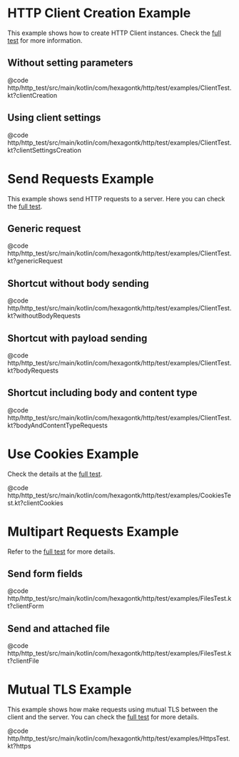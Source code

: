 
# HTTP Client Creation Example
This example shows how to create HTTP Client instances. Check the
[full test](https://github.com/hexagontk/hexagon/blob/main/http/http_test/src/main/kotlin/com/hexagonkt/http/test/examples/ClientTest.kt)
for more information.

## Without setting parameters
@code http/http_test/src/main/kotlin/com/hexagontk/http/test/examples/ClientTest.kt?clientCreation

## Using client settings
@code http/http_test/src/main/kotlin/com/hexagontk/http/test/examples/ClientTest.kt?clientSettingsCreation

# Send Requests Example
This example shows send HTTP requests to a server. Here you can check the
[full test](https://github.com/hexagontk/hexagon/blob/main/http/http_test/src/main/kotlin/com/hexagonkt/http/test/examples/ClientTest.kt).

## Generic request
@code http/http_test/src/main/kotlin/com/hexagontk/http/test/examples/ClientTest.kt?genericRequest

## Shortcut without body sending
@code http/http_test/src/main/kotlin/com/hexagontk/http/test/examples/ClientTest.kt?withoutBodyRequests

## Shortcut with payload sending
@code http/http_test/src/main/kotlin/com/hexagontk/http/test/examples/ClientTest.kt?bodyRequests

## Shortcut including body and content type
@code http/http_test/src/main/kotlin/com/hexagontk/http/test/examples/ClientTest.kt?bodyAndContentTypeRequests

# Use Cookies Example
Check the details at the [full test](https://github.com/hexagontk/hexagon/blob/main/http/http_test/src/main/kotlin/com/hexagonkt/http/test/examples/CookiesTest.kt).

@code http/http_test/src/main/kotlin/com/hexagontk/http/test/examples/CookiesTest.kt?clientCookies

# Multipart Requests Example
Refer to the [full test](https://github.com/hexagontk/hexagon/blob/main/http/http_test/src/main/kotlin/com/hexagonkt/http/test/examples/FilesTest.kt)
for more details.

## Send form fields
@code http/http_test/src/main/kotlin/com/hexagontk/http/test/examples/FilesTest.kt?clientForm

## Send and attached file
@code http/http_test/src/main/kotlin/com/hexagontk/http/test/examples/FilesTest.kt?clientFile

# Mutual TLS Example
This example shows how make requests using mutual TLS between the client and the server. You can
check the [full test](https://github.com/hexagontk/hexagon/blob/main/http/http_test/src/main/kotlin/com/hexagonkt/http/test/examples/HttpsTest.kt)
for more details.

@code http/http_test/src/main/kotlin/com/hexagontk/http/test/examples/HttpsTest.kt?https
